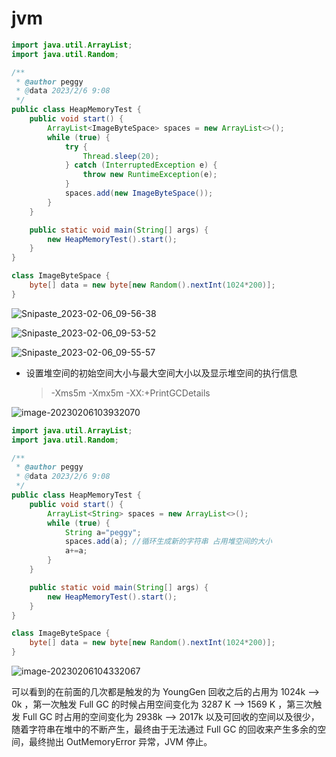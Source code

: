 # jvm

```JAVA
import java.util.ArrayList;
import java.util.Random;

/**
 * @author peggy
 * @data 2023/2/6 9:08
 */
public class HeapMemoryTest {
    public void start() {
        ArrayList<ImageByteSpace> spaces = new ArrayList<>();
        while (true) {
            try {
                Thread.sleep(20);
            } catch (InterruptedException e) {
                throw new RuntimeException(e);
            }
            spaces.add(new ImageByteSpace());
        }
    }

    public static void main(String[] args) {
        new HeapMemoryTest().start();
    }
}

class ImageByteSpace {
    byte[] data = new byte[new Random().nextInt(1024*200)];
}
```

![Snipaste_2023-02-06_09-56-38](https://peggy-note.oss-cn-hangzhou.aliyuncs.com/images/Snipaste_2023-02-06_09-56-38.png)

![Snipaste_2023-02-06_09-53-52](https://peggy-note.oss-cn-hangzhou.aliyuncs.com/images/Snipaste_2023-02-06_09-53-52.png)

![Snipaste_2023-02-06_09-55-57](https://peggy-note.oss-cn-hangzhou.aliyuncs.com/images/Snipaste_2023-02-06_09-55-57.png)

- 设置堆空间的初始空间大小与最大空间大小以及显示堆空间的执行信息

  > -Xms5m -Xmx5m -XX:+PrintGCDetails

![image-20230206103932070](https://peggy-note.oss-cn-hangzhou.aliyuncs.com/images/image-20230206103932070.png)

```java
import java.util.ArrayList;
import java.util.Random;

/**
 * @author peggy
 * @data 2023/2/6 9:08
 */
public class HeapMemoryTest {
    public void start() {
        ArrayList<String> spaces = new ArrayList<>();
        while (true) {
            String a="peggy";
            spaces.add(a); //循环生成新的字符串 占用堆空间的大小
            a+=a;
        }
    }

    public static void main(String[] args) {
        new HeapMemoryTest().start();
    }
}

class ImageByteSpace {
    byte[] data = new byte[new Random().nextInt(1024*200)];
}
```

![image-20230206104332067](https://peggy-note.oss-cn-hangzhou.aliyuncs.com/images/image-20230206104332067.png)

可以看到的在前面的几次都是触发的为 YoungGen 回收之后的占用为 1024k —> 0k ，第一次触发 Full GC 的时候占用空间变化为 3287 K —> 1569 K ，第三次触发 Full GC 时占用的空间变化为 2938k —> 2017k 以及可回收的空间以及很少，随着字符串在堆中的不断产生，最终由于无法通过 Full GC 的回收来产生多余的空间，最终抛出 OutMemoryError 异常，JVM 停止。